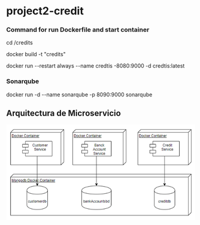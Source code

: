 # project2-credit

### Command for run Dockerfile and start container
cd /credits

docker build -t "credits"

docker run --restart always --name credtis -8080:9000 -d credtis:latest

### Sonarqube

docker run -d --name sonarqube -p 8090:9000 sonarqube

## Arquitectura de Microservicio
![Arquitectura](arquitectura.png)